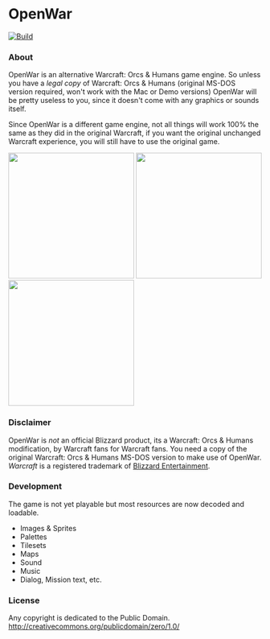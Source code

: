 # OpenWar

[![Build](https://drone.io/github.com/andreas-jonsson/openwar/status.png)](https://drone.io/github.com/andreas-jonsson/openwar/latest)

### About

OpenWar is an alternative Warcraft: Orcs & Humans game engine. So unless you have a *legal copy* of Warcraft: Orcs & Humans (original MS-DOS version required, won't work with the Mac or Demo versions) OpenWar will be pretty useless to you, since it doesn't come with any graphics or sounds itself.

Since OpenWar is a different game engine, not all things will work 100% the same as they did in the original Warcraft, if you want the original unchanged Warcraft experience, you will still have to use the original game.

<img src="https://raw.githubusercontent.com/openwar-hq/openwar/master/doc/screenshot1.png" width="250">
<img src="https://raw.githubusercontent.com/openwar-hq/openwar/master/doc/screenshot3.gif" width="250">
<img src="https://raw.githubusercontent.com/openwar-hq/openwar/master/doc/screenshot2.png" width="250">

### Disclaimer

OpenWar is *not* an official Blizzard product, its a Warcraft: Orcs & Humans modification, by Warcraft fans for Warcraft fans. You need a copy of the original Warcraft: Orcs & Humans MS-DOS version to make use of OpenWar. *Warcraft* is a registered trademark of [Blizzard Entertainment](https://www.blizzard.com).

### Development

The game is not yet playable but most resources are now decoded and loadable.

* Images & Sprites
* Palettes
* Tilesets
* Maps
* Sound
* Music
* Dialog, Mission text, etc.

### License

Any copyright is dedicated to the Public Domain.
http://creativecommons.org/publicdomain/zero/1.0/
